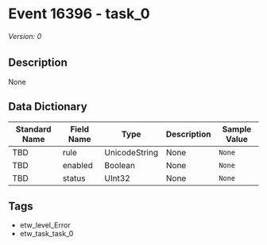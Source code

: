 # Event 16396 - task_0
###### Version: 0

## Description
None

## Data Dictionary
|Standard Name|Field Name|Type|Description|Sample Value|
|---|---|---|---|---|
|TBD|rule|UnicodeString|None|`None`|
|TBD|enabled|Boolean|None|`None`|
|TBD|status|UInt32|None|`None`|

## Tags
* etw_level_Error
* etw_task_task_0